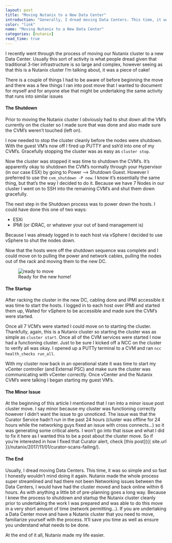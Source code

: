 ```yaml
---
layout: post
title: "Moving Nutanix to a New Data Center"
introduction: "Generally, I dread moving Data Centers. This time, it was so simple and so fast I honestly wouldn’t mind doing it again."
color: "link"
name: "Moving Nutanix to a New Data Center"
categories: [nutanix]
read_time: true
---
```


I recently went through the process of moving our Nutanix cluster to a new Data Center. Usually this sort of activity is what people dread given that traditional 3-tier infrastructure is so large and complex, however seeing as that this is a Nutanix cluster I’m talking about, it was a piece of cake!

There is a couple of things I had to be aware of before beginning the move and there was a few things I ran into post move that I wanted to document for myself and for anyone else that might be undertaking the same activity that runs into similar issues


#### The Shutdown
Prior to moving the Nutanix cluster I obviously had to shut down all the VM’s currently on the cluster so I made sure that was done and also made sure the CVM’s weren’t touched (left on).

I now needed to stop the cluster cleanly before the nodes were shutdown. With the guest VM’s now off I fired up PUTTY and ssh’d into one of my CVM’s. Gracefully stopping the cluster was as easy as `cluster stop`.

Now the cluster was stopped it was time to shutdown the CVM’s. It’s apparently okay to shutdown the CVM’s normally through your Hypervisor (in our case ESX) by going to Power –> Shutdown Guest. However I preferred to use the `cvm_shutdown -P now`. I know it’s essentially the same thing, but that’s the way I decided to do it. Because we have 7 Nodes in our cluster I went on to SSH into the remaining CVM’s and shut them down gracefully.

The next step in the Shutdown process was to power down the hosts. I could have done this one of two ways:

* ESXi
* IPMI (or iDRAC, or whatever your out of band management is)

Because I was already logged in to each host via vSphere I decided to use vSphere to shut the nodes down.

Now that the hosts were off the shutdown sequence was complete and I could move on to pulling the power and network cables, pulling the nodes out of the rack and moving them to the new DC.

  <figure class="image is-384x512">
    <img src="{{ site.url }}/images/moving-nutanix-kit-lq.jpg" data-src="{{ site.url }}/images/moving-nutanix-kit.jpg" alt="ready to move" class="lazyload blur-up" />
    <figcaption class="has-text-centered">Ready for the new home!</figcaption>
  </figure>


#### The Startup
After racking the cluster in the new DC, cabling done and IPMI accessible it was time to start the hosts.
I logged in to each host over IPMI and started them up, Waited for vSphere to be accessible and made sure the CVM’s were started.

Once all 7 VCM’s were started I could move on to starting the cluster. Thankfully, again, this is a Nutanix cluster so starting the cluster was as simple as `cluster start`. Once all of the CVM services were started I now had a functioning cluster. Just to be sure I kicked off a NCC on the cluster to verify all was okay. I opened up a PUTTy terminal to a CVM and ran `ncc health_checks run_all`.

With my cluster now back in an operational state it was time to start my vCenter controller (and External PSC) and make sure the cluster was communicating with vCenter correctly. Once vCenter and the Nutanix CVM’s were talking I began starting my guest VM’s.


#### The Minor Issue
At the beginning of this article I mentioned that I ran into a minor issue post cluster move. I say minor because my cluster was functioning correctly however I didn’t want the issue to go unnoticed. The issue was that the Curator Service hadn’t run in the past 24 hours (cluster was offline for 24 hours while the networking guys fixed an issue with cross connects…) so it was generating some critical alerts. I won’t go into that issue and what I did to fix it here as I wanted this to be a post about the cluster move. So if you’re interested in how I fixed that Curator alert, check [this post]({{ site.url }}/nutanix/2017/11/01/curator-scans-failing/).


#### The End
Usually, I dread moving Data Centers. This time, it was so simple and so fast I honestly wouldn’t mind doing it again. Nutanix made the whole process super streamlined and had there not been Networking issues between the Data Centers, I would have had the cluster moved and back online within 6 hours. As with anything a little bit of pre-planning goes a long way. Because I knew the process to shutdown and startup the Nutanix cluster cleanly prior to undertaking the work I was prepared and was able to do this move in a very short amount of time (network permitting…). If you are undertaking a Data Center move and have a Nutanix cluster that you need to move, familiarize yourself with the process. It’ll save you time as well as ensure you understand what needs to be done.

At the end of it all, Nutanix made my life easier.
